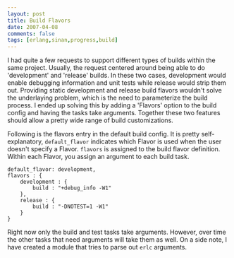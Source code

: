 ```yaml
---
layout: post
title: Build Flavors
date: 2007-04-08
comments: false
tags: [erlang,sinan,progress,build]
---
```


I had quite a few requests to support different types of builds within
the same project. Usually, the request centered around being able to
do 'development' and 'release' builds. In these two cases, development
would enable debugging information and unit tests while release would
strip them out. Providing static development and release build flavors
wouldn't solve the underlaying problem, which is the need to
parameterize the build process. I ended up solving this by adding a
'Flavors' option to the build config and having the tasks take
arguments. Together these two features should allow a pretty wide
range of build customizations.

Following is the flavors entry in the default build config. It is
pretty self-explanatory, `default_flavor` indicates which Flavor is
used when the user doesn't specify a Flavor. `flavors` is assigned to
the build flavor definition. Within each Flavor, you assign an
argument to each build task.

    default_flavor: development,
    flavors : {
        development : {
            build : "+debug_info -W1"
        },
        release : {
            build : "-DNOTEST=1 -W1"
        }
    }

Right now only the build and test tasks take arguments. However, over
time the other tasks that need arguments will take them as well. On a
side note, I have created a module that tries to parse out `erlc`
arguments.